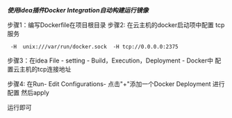 ***使用idea插件Docker Integration自动构建运行镜像***

步骤1：编写Dockerfile在项目根目录
步骤2: 在云主机的docker启动项中配置 tcp服务

` -H  unix:///var/run/docker.sock  -H tcp://0.0.0.0:2375`

步骤3：在idea File - setting - Build，Execution，Deployment - Docker中
配置云主机的tcp连接地址

步骤4: 在Run- Edit Configurations- 点击"+"添加一个Docker Deployment 进行配置 然后apply

运行即可



